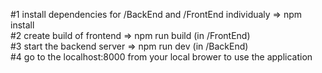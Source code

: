 #1 install dependencies for /BackEnd and /FrontEnd individualy
 => npm install                                                                       
#2 create build of frontend
 => npm run build (in /FrontEnd)    
#3 start the backend server
 => npm run dev (in /BackEnd)    
#4 go to the localhost:8000 from your local brower to use the application    
